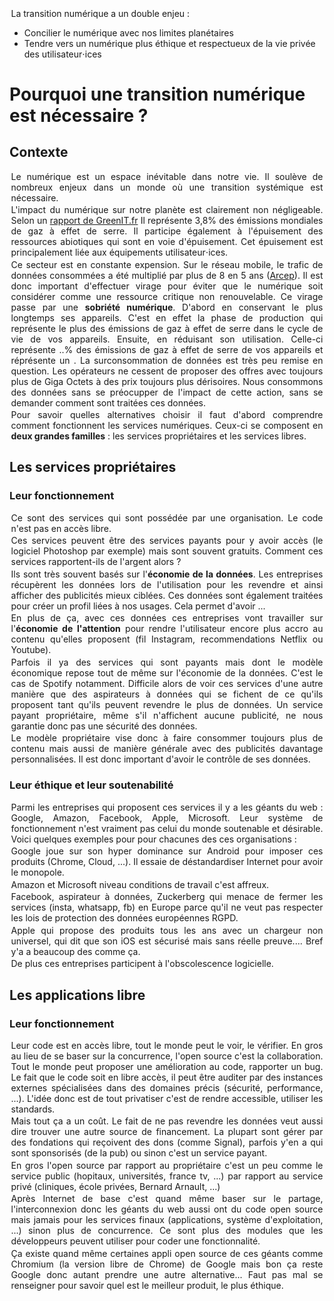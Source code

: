 La transition numérique a un double enjeu :

- Concilier le numérique avec nos limites planétaires
- Tendre vers un numérique plus éthique et respectueux de la vie privée des utilisateur⋅ices

# Pourquoi une transition numérique est nécessaire ?

## Contexte

Le numérique est un espace inévitable dans notre vie. Il soulève de nombreux enjeux dans un monde où une transition systémique est nécessaire.

L'impact du numérique sur notre planète est clairement non négligeable. Selon un [rapport de GreenIT.fr](https://www.greenit.fr/empreinte-environnementale-du-numerique-mondial/) Il représente 3,8% des émissions mondiales de gaz à effet de serre. Il participe également à l'épuisement des ressources abiotiques qui sont en voie d'épuisement. Cet épuisement est principalement liée aux équipements utilisateur⋅ices.

Ce secteur est en constante expension. Sur le réseau mobile, le trafic de données consommées a été multiplié par plus de 8 en 5 ans ([Arcep](https://www.arcep.fr/cartes-et-donnees/nos-publications-chiffrees/observatoire-des-marches-des-communications-electroniques-en-france/t3-2021.html)). Il est donc important d'effectuer virage pour éviter que le numérique soit considérer comme une ressource critique non renouvelable. Ce virage passe par une **sobriété numérique**.
D'abord en conservant le plus longtemps ses appareils. C'est en effet la phase de production qui représente le plus des émissions de gaz à effet de serre dans le cycle de vie de vos appareils.
Ensuite, en réduisant son utilisation. Celle-ci représente ..% des émissions de gaz à effet de serre de vos appareils et réprésente un . La surconsommation de données est très peu remise en question. Les opérateurs ne cessent de proposer des offres avec toujours plus de Giga Octets à des prix toujours plus dérisoires. Nous consommons des données sans se préocupper de l'impact de cette action, sans se demander comment sont traitées ces données.

Pour savoir quelles alternatives choisir il faut d'abord comprendre comment fonctionnent les services numériques. Ceux-ci se composent en **deux grandes familles** : les services propriétaires et les services libres.

## Les services propriétaires

### Leur fonctionnement

Ce sont des services qui sont possédée par une organisation. Le code n'est pas en accès libre.

Ces services peuvent être des services payants pour y avoir accès (le logiciel Photoshop par exemple) mais sont souvent gratuits. Comment ces services rapportent-ils de l'argent alors ?

Ils sont très souvent basés sur l'**économie de la données**. Les entreprises récupèrent les données lors de l'utilisation pour les revendre et ainsi afficher des publicités mieux ciblées. Ces données sont également traitées pour créer un profil liées à nos usages. Cela permet d'avoir ...

En plus de ça, avec ces données ces entreprises vont travailler sur l'**économie de l'attention** pour rendre l'utilisateur encore plus accro au contenu qu'elles proposent (fil Instagram, recommendations Netflix ou Youtube).

Parfois il ya des services qui sont payants mais dont le modèle économique repose tout de même sur l'économie de la données. C'est le cas de Spotify notamment. Difficile alors de voir ces services d'une autre manière que des aspirateurs à données qui se fichent de ce qu'ils proposent tant qu'ils peuvent revendre le plus de données. Un service payant propriétaire, même s'il n'affichent aucune publicité, ne nous garantie donc pas une sécurité des données.

Le modèle propriétaire vise donc à faire consommer toujours plus de contenu mais aussi de manière générale avec des publicités davantage personnalisées. Il est donc important d'avoir le contrôle de ses données.

### Leur éthique et leur soutenabilité

Parmi les entreprises qui proposent ces services il y a les géants du web : Google, Amazon, Facebook, Apple, Microsoft. Leur système de fonctionnement n'est vraiment pas celui du monde soutenable et désirable. Voici quelques exemples pour pour chacunes des ces organisations :

Google joue sur son hyper dominance sur Android pour imposer ces produits (Chrome, Cloud, ...). Il essaie de déstandardiser Internet pour avoir le monopole.

Amazon et Microsoft niveau conditions de travail c'est affreux.

Facebook, aspirateur à données, Zuckerberg qui menace de fermer les services (insta, whatsapp, fb) en Europe parce qu'il ne veut pas respecter les lois de protection des données européennes RGPD.

Apple qui propose des produits tous les ans avec un chargeur non universel, qui dit que son iOS est sécurisé mais sans réelle preuve.... Bref y'a a beaucoup des comme ça.

De plus ces entreprises participent à l'obscolescence logicielle.

## Les applications libre

### Leur fonctionnement

Leur code est en accès libre, tout le monde peut le voir, le vérifier. En gros au lieu de se baser sur la concurrence, l'open source c'est la collaboration. Tout le monde peut proposer une amélioration au code, rapporter un bug. Le fait que le code soit en libre accès, il peut être auditer par des instances externes spécialisées dans des domaines précis (sécurité, performance, ...). L'idée donc est de tout privatiser c'est de rendre accessible, utiliser les standards.

Mais tout ça a un coût. Le fait de ne pas revendre les données veut aussi dire trouver une autre source de financement. La plupart sont gérer par des fondations qui reçoivent des dons (comme Signal), parfois y'en a qui sont sponsorisés (de la pub) ou sinon c'est un service payant.

En gros l'open source par rapport au propriétaire c'est un peu comme le service public (hopitaux, universités, france tv, ...) par rapport au service privé (cliniques, école privées, Bernard Arnault, ...)

Après Internet de base c'est quand même baser sur le partage, l'interconnexion donc les géants du web aussi ont du code open source mais jamais pour les services finaux (applications, système d'exploitation, ...) sinon plus de concurrence. Ce sont plus des modules que les développeurs peuvent utiliser pour coder une fonctionnalité.

Ça existe quand même certaines appli open source de ces géants comme Chromium (la version libre de Chrome) de Google mais bon ça reste Google donc autant prendre une autre alternative...
Faut pas mal se renseigner pour savoir quel est le meilleur produit, le plus éthique.

<style>
p{
    margin:0.5%;
    text-align: justify;
    text-justify: inter-word;
}
</style>
